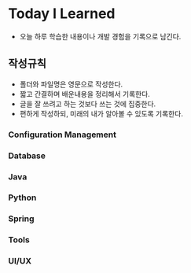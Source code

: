 # Today I Learned  

* 오늘 하루 학습한 내용이나 개발 경험을 기록으로 남긴다.  
  


## 작성규칙  
* 폴더와 파일명은 영문으로 작성한다.
* 짧고 간결하며 배운내용을 정리해서 기록한다.
* 글을 잘 쓰려고 하는 것보다 쓰는 것에 집중한다.  
* 편하게 작성하되, 미래의 내가 알아볼 수 있도록 기록한다.  

### Configuration Management  

### Database  

### Java  

### Python  

### Spring  

### Tools  

### UI/UX  
